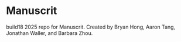 # Manuscrit
build18 2025 repo for Manuscrit. Created by Bryan Hong, Aaron Tang, Jonathan Waller, and Barbara Zhou.
